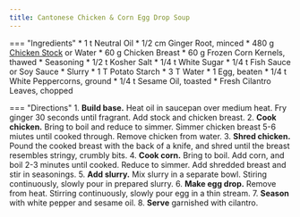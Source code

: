 ```yaml
---
title: Cantonese Chicken & Corn Egg Drop Soup
---
```

=== "Ingredients"
    * 1 t Neutral Oil
    * 1/2 cm Ginger Root, minced
    * 480 g [Chicken Stock](../../../book/soups/stocks/meat-stock.md) or Water
    * 60 g Chicken Breast
    * 60 g Frozen Corn Kernels, thawed
    * Seasoning
        * 1/2 t Kosher Salt
        * 1/4 t White Sugar
        * 1/4 t Fish Sauce or Soy Sauce
    * Slurry
        * 1 T Potato Starch
        * 3 T Water
    * 1 Egg, beaten
    * 1/4 t White Peppercorns, ground
    * 1/4 t Sesame Oil, toasted
    * Fresh Cilantro Leaves, chopped

=== "Directions"
    1. **Build base.** Heat oil in saucepan over medium heat. Fry ginger 30 seconds until fragrant. Add stock and chicken breast.
    2. **Cook chicken.** Bring to boil and reduce to simmer. Simmer chicken breast 5-6 miutes until cooked through. Remove chicken from water.
    3. **Shred chicken.** Pound the cooked breast with the back of a knife, and shred until the breast resembles stringy, crumbly bits.
    4. **Cook corn.** Bring to boil. Add corn, and boil 2-3 minutes until cooked. Reduce to simmer. Add shredded breast and stir in seasonings.
    5. **Add slurry.** Mix slurry in a separate bowl. Stiring continuously, slowly pour in prepared slurry.
    6. **Make egg drop.** Remove from heat. Stirring continuously, slowly pour egg in a thin stream.
    7. **Season** with white pepper and sesame oil.
    8. **Serve** garnished with cilantro.

[^demystified]:
    Li, Stephanie and Chris Thomas. ["Egg Drop [Anything] Soup."](https://www.youtube.com/watch?v=jz2KcqzP7kM) _YouTube: Chinese Cooking Demystified._ 29 December 2021.
